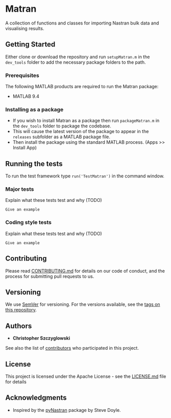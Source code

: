 # Matran
A collection of functions and classes for importing Nastran bulk data and visualising results.

## Getting Started

Either clone or download the repository and run `setupMatran.m` in the `dev_tools` folder to add the necessary package folders to the path.

### Prerequisites

The following MATLAB products are required to run the Matran package:

- MATLAB 9.4

### Installing as a package

- If you wish to install Matran as a package then run `packageMatran.m` in the `dev_tools` folder to package the codebase.
- This will cause the latest version of the package to appear in the `releases` subfolder as a MATLAB package file. 
- Then install the package using the standard MATLAB process. (Apps >> Install App)

## Running the tests

To run the test framework type `run('TestMatran')` in the command window.

### Major tests

Explain what these tests test and why (TODO)

```
Give an example
```

### Coding style tests

Explain what these tests test and why (TODO)

```
Give an example
```

## Contributing

Please read [CONTRIBUTING.md](CONTRIBUTING.md) for details on our code of conduct, and the process for submitting pull requests to us.

## Versioning

We use [SemVer](http://semver.org/) for versioning. For the versions available, see the [tags on this repository](https://github.com/ChristopherSzczyglowski/Matran/tags). 

## Authors

* **Christopher Szczyglowski** 

See also the list of [contributors](https://github.com/ChristopherSzczyglowski/Matran/contributors) who participated in this project.

## License

This project is licensed under the Apache License - see the [LICENSE.md](LICENSE.md) file for details

## Acknowledgments

* Inspired by the [pyNastran](https://github.com/SteveDoyle2/pyNastran) package by Steve Doyle.
